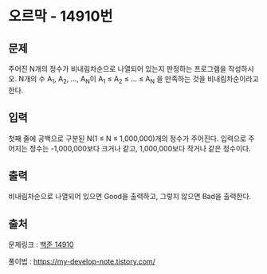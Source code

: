 <h1>오르막 - 14910번</h1>

<h2>문제</h2>

주어진 N개의 정수가 비내림차순으로 나열되어 있는지 판정하는 프로그램을 작성하시오. N개의 수 A<sub>1</sub>, A<sub>2</sub>, ..., A<sub>N</sub>이 A<sub>1</sub> ≤ A<sub>2</sub> ≤ ... ≤ A<sub>N</sub> 을 만족하는 것을 비내림차순이라고 한다.

<h2>입력</h2>

첫째 줄에 공백으로 구분된 N(1 ≤ N ≤ 1,000,000)개의 정수가 주어진다. 입력으로 주어지는 정수는 -1,000,000보다 크거나 같고, 1,000,000보다 작거나 같은 정수이다.

<h2>출력</h2>

비내림차순으로 나열되어 있으면 Good을 출력하고, 그렇지 않으면 Bad을 출력한다.

<h2>출처</h2>

문제링크 : [백준 14910](https://www.acmicpc.net/problem/14910)

풀이법 : https://my-develop-note.tistory.com/